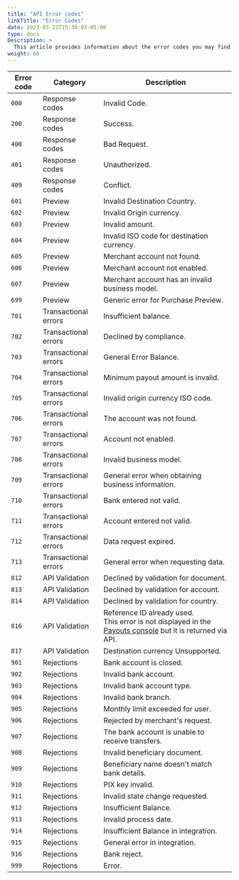 ```yaml
---
title: "API Error codes"
linkTitle: "Error Codes"
date: 2023-03-22T15:30:03-05:00
type: docs
Description: >
  This article provides information about the error codes you may find when using the Payouts integration.
weight: 60
---
```


| Error code | Category | Description |
|---|---|---|
| `000` | Response codes | Invalid Code. |
| `200` | Response codes | Success. |
| `400` | Response codes | Bad Request. |
| `401` | Response codes | Unauthorized. |
| `409` | Response codes | Conflict. |
| `601` | Preview | Invalid Destination Country. |
| `602` | Preview | Invalid Origin currency. |
| `603` | Preview | Invalid amount. |
| `604` | Preview | Invalid ISO code for destination currency. |
| `605` | Preview | Merchant account not found. |
| `606` | Preview | Merchant account not enabled. |
| `607` | Preview | Merchant account has an invalid business model. |
| `699` | Preview | Generic error for Purchase Preview. |
| `701` | Transactional errors | Insufficient balance. |
| `702` | Transactional errors | Declined by compliance. |
| `703` | Transactional errors | General Error Balance. |
| `704` | Transactional errors | Minimum payout amount is invalid. |
| `705` | Transactional errors | Invalid origin currency ISO code. |
| `706` | Transactional errors | The account was not found. |
| `707` | Transactional errors | Account not enabled. |
| `708` | Transactional errors | Invalid business model. |
| `709` | Transactional errors | General error when obtaining business information. |
| `710` | Transactional errors | Bank entered not valid. |
| `711` | Transactional errors | Account entered not valid. |
| `712` | Transactional errors | Data request expired. |
| `713` | Transactional errors | General error when requesting data. |
| `812` | API Validation | Declined by validation for document. |
| `813` | API Validation | Declined by validation for account. |
| `814` | API Validation | Declined by validation for country. |
| `816` | API Validation | Reference ID already used.<br>This error is not displayed in the [Payouts console](../payouts-merchant-console.html) but it is returned via API. |
| `817` | API Validation | Destination currency Unsupported. |
| `901` | Rejections | Bank account is closed. |
| `902` | Rejections | Invalid bank account. |
| `903` | Rejections | Invalid bank account type. |
| `904` | Rejections | Invalid bank branch. |
| `905` | Rejections | Monthly limit exceeded for user. |
| `906` | Rejections | Rejected by merchant's request. |
| `907` | Rejections | The bank account is unable to receive transfers. |
| `908` | Rejections | Invalid beneficiary document. |
| `909` | Rejections | Beneficiary name doesn't match bank details. |
| `910` | Rejections | PIX key invalid. |
| `911` | Rejections | Invalid state change requested. |
| `912` | Rejections | Insufficient Balance. |
| `913` | Rejections | Invalid process date. |
| `914` | Rejections | Insufficient Balance in integration. |
| `915` | Rejections | General error in integration. |
| `916` | Rejections | Bank reject. |
| `999` | Rejections | Error. |

<!--
| `000` | Response codes | Invalid Code. |
| `200` | Response codes | Success. |
| `400` | Response codes | Bad Request. |
| `401` | Response codes | Unauthorized. |
| `409` | Response codes | Conflict. |
| `601` | Purchase Preview | Invalid Destination Country. |
| `602` | Purchase Preview | Invalid Origin currency. |
| `699` | Purchase Preview | Generic error for Purchase Preview. |
| `701` | Transactional errors | Insufficient balance. |
| `702` | Transactional errors | Declined by compliance. |
| `703` | Transactional errors | General Error Balance. |
| `704` | Transactional errors | Minimum payout amount is invalid. |
| `812` | API Validation | Declined by validation for document. |
| `813` | API Validation | Declined by validation for account. |
| `814` | API Validation | Declined by validation for country. |
| `816` | API Validation | Reference ID already used.<br>This error is not be displayed in the [Payouts console](../payouts-merchant-console.html) but it is returned via API. |
| `817` | API Validation | Destination currency Unsupported. |
| `901` | Rejections | Bank account is closed. |
| `902` | Rejections | Invalid bank account. |
| `903` | Rejections | Invalid bank account type. |
| `904` | Rejections | Invalid bank branch. |
| `905` | Rejections | Monthly limit exceeded for user. |
| `906` | Rejections | Rejected by merchant's request. |
| `907` | Rejections | The bank account is unable to receive transfers. |
| `908` | Rejections | Invalid beneficiary document. |
| `909` | Rejections | Beneficiary name doesn't match bank details. |
| `910` | Rejections | PIX key invalid. |
| `911` | Rejections | Invalid state change requested. |
| `912` | Rejections | Insufficient Balance. |
| `913` | Rejections | Invalid process date. |
| `914` | Rejections | Insufficient Balance in integration. |
| `915` | Rejections | General error in integration. |
| `916` | Rejections | Bank reject. |
| `999` | Rejections | Error. |-->